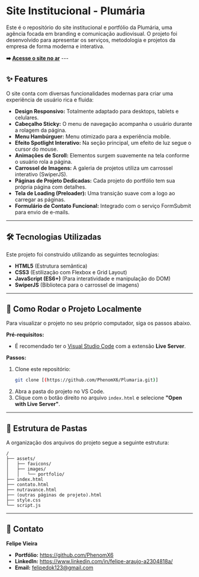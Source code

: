 # Site Institucional - Plumária

Este é o repositório do site institucional e portfólio da Plumária, uma agência focada em branding e comunicação audiovisual. O projeto foi desenvolvido para apresentar os serviços, metodologia e projetos da empresa de forma moderna e interativa.

**➡️ [Acesse o site no ar](https://www.plumaria.com.br)** ---



## ✨ Features

O site conta com diversas funcionalidades modernas para criar uma experiência de usuário rica e fluida:

-   **Design Responsivo:** Totalmente adaptado para desktops, tablets e celulares.
-   **Cabeçalho Sticky:** O menu de navegação acompanha o usuário durante a rolagem da página.
-   **Menu Hambúrguer:** Menu otimizado para a experiência mobile.
-   **Efeito Spotlight Interativo:** Na seção principal, um efeito de luz segue o cursor do mouse.
-   **Animações de Scroll:** Elementos surgem suavemente na tela conforme o usuário rola a página.
-   **Carrossel de Imagens:** A galeria de projetos utiliza um carrossel interativo (SwiperJS).
-   **Páginas de Projeto Dedicadas:** Cada projeto do portfólio tem sua própria página com detalhes.
-   **Tela de Loading (Preloader):** Uma transição suave com a logo ao carregar as páginas.
-   **Formulário de Contato Funcional:** Integrado com o serviço FormSubmit para envio de e-mails.

---

## 🛠️ Tecnologias Utilizadas

Este projeto foi construído utilizando as seguintes tecnologias:

-   **HTML5** (Estrutura semântica)
-   **CSS3** (Estilização com Flexbox e Grid Layout)
-   **JavaScript (ES6+)** (Para interatividade e manipulação do DOM)
-   **SwiperJS** (Biblioteca para o carrossel de imagens)

---

## 🚀 Como Rodar o Projeto Localmente

Para visualizar o projeto no seu próprio computador, siga os passos abaixo.

**Pré-requisitos:**
* É recomendado ter o [Visual Studio Code](https://code.visualstudio.com/) com a extensão **Live Server**.

**Passos:**

1.  Clone este repositório:
    ```bash
    git clone [(https://github.com/PhenomX6/Plumaria.git)]
    ```
2.  Abra a pasta do projeto no VS Code.
3.  Clique com o botão direito no arquivo `index.html` e selecione **"Open with Live Server"**.

---

## 📁 Estrutura de Pastas

A organização dos arquivos do projeto segue a seguinte estrutura:

```
/
├── assets/
│   ├── favicons/
│   ├── images/
│   │   └── portfolio/
├── index.html
├── contato.html
├── nutravance.html
├── (outras páginas de projeto).html
├── style.css
└── script.js
```

---

## 👤 Contato

**Felipe Vieira**

-   **Portfólio:** https://github.com/PhenomX6
-   **LinkedIn:** https://www.linkedin.com/in/felipe-araujo-a2304818a/
-   **Email:** felipedok123@gmail.com
